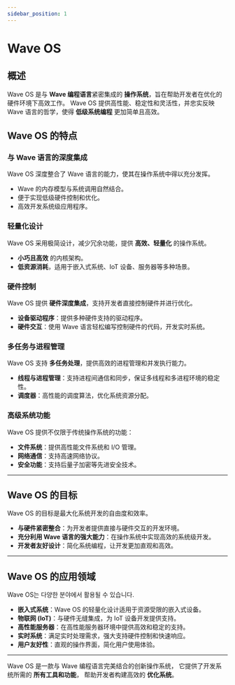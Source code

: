 ```yaml
---
sidebar_position: 1
---
```


# Wave OS

## 概述
Wave OS 是与 **Wave 编程语言**紧密集成的 **操作系统**，旨在帮助开发者在优化的硬件环境下高效工作。
Wave OS 提供高性能、稳定性和灵活性，并忠实反映 Wave 语言的哲学，使得 **低级系统编程** 更加简单且高效。

## Wave OS 的特点
### 与 Wave 语言的深度集成
Wave OS 深度整合了 Wave 语言的能力，使其在操作系统中得以充分发挥。

* Wave 的内存模型与系统调用自然结合。
* 便于实现低级硬件控制和优化。
* 高效开发系统级应用程序。

### 轻量化设计
Wave OS 采用极简设计，减少冗余功能，提供 **高效、轻量化** 的操作系统。

* **小巧且高效** 的内核架构。
* **低资源消耗**，适用于嵌入式系统、IoT 设备、服务器等多种场景。

### 硬件控制
Wave OS 提供 **硬件深度集成**，支持开发者直接控制硬件并进行优化。

* **设备驱动程序**：提供多种硬件支持的驱动程序。
* **硬件交互**：使用 Wave 语言轻松编写控制硬件的代码，开发实时系统。

### 多任务与进程管理
Wave OS 支持 **多任务处理**，提供高效的进程管理和并发执行能力。

* **线程与进程管理**：支持进程间通信和同步，保证多线程和多进程环境的稳定性。
* **调度器**：高性能的调度算法，优化系统资源分配。

### 高级系统功能
Wave OS 提供不仅限于传统操作系统的功能：

* **文件系统**：提供高性能文件系统和 I/O 管理。
* **网络通信**：支持高速网络协议。
* **安全功能**：支持后量子加密等先进安全技术。

---

## Wave OS 的目标
Wave OS 的目标是最大化系统开发的自由度和效率。

* **与硬件紧密整合**：为开发者提供直接与硬件交互的开发环境。
* **充分利用 Wave 语言的强大能力**：在操作系统中实现高效的系统级开发。
* **开发者友好设计**：简化系统编程，让开发更加直观和高效。

---

## Wave OS 的应用领域
Wave OS는 다양한 분야에서 활용될 수 있습니다.

* **嵌入式系统**：Wave OS 的轻量化设计适用于资源受限的嵌入式设备。
* **物联网 (IoT)**：与硬件无缝集成，为 IoT 设备开发提供支持。
* **高性能服务器**：在高性能服务器环境中提供高效和稳定的支持。
* **实时系统**：满足实时处理需求，强大支持硬件控制和快速响应。
* **用户友好性**：直观的操作界面，简化用户使用体验。

---

Wave OS 是一款与 Wave 编程语言完美结合的创新操作系统，
它提供了开发系统所需的 **所有工具和功能**，
帮助开发者构建高效的 **优化系统**。
